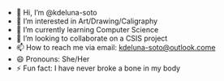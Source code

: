 - 👋 Hi, I’m @kdeluna-soto
- 👀 I’m interested in Art/Drawing/Caligraphy
- 🌱 I’m currently learning Computer Science
- 💞️ I’m looking to collaborate on a CSIS project
- 📫 How to reach me via email: kdeluna-soto@outlook.come
- 😄 Pronouns: She/Her
- ⚡ Fun fact: I have never broke a bone in my body

<!---
kdeluna-soto/kdeluna-soto is a ✨ special ✨ repository because its `README.md` (this file) appears on your GitHub profile.
You can click the Preview link to take a look at your changes.
--->
